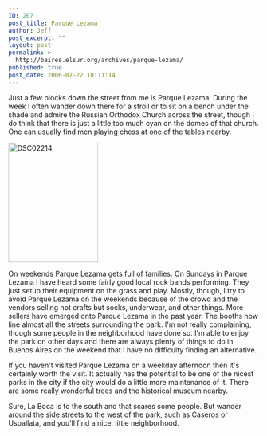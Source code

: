 ```yaml
---
ID: 207
post_title: Parque Lezama
author: Jeff
post_excerpt: ""
layout: post
permalink: >
  http://baires.elsur.org/archives/parque-lezama/
published: true
post_date: 2006-07-22 10:11:14
---
```

Just a few blocks down the street from me is Parque Lezama. During the week I often wander down there for a stroll or to sit on a bench under the shade and admire the Russian Orthodox Church across the street, though I do think that there is just a little too much cyan on the domes of that church. One can usually find men playing chess at one of the tables nearby.

<a data-flickr-embed="true"  href="https://www.flickr.com/photos/jeffbarry/25050953873/in/datetaken/" title="DSC02214"><img src="https://farm2.staticflickr.com/1570/25050953873_20663e9133_m.jpg" width="180" height="240" alt="DSC02214"></a>

On weekends  Parque Lezama   gets full of families.  On Sundays in Parque Lezama I have heard some fairly good local rock bands performing. They just setup their equipment on the grass and play. Mostly, though, I try to avoid Parque Lezama on the weekends because of the crowd and  the vendors selling not crafts but socks, underwear, and other things. More sellers have emerged onto Parque Lezama in the past year. The booths now line almost all the streets surrounding the park. I'm not really complaining, though some people in the neighborhood have done so. I'm able to enjoy the park on other days and there are always plenty of things to do in Buenos Aires on the weekend that I have no difficulty finding an alternative.

If you haven't visited Parque Lezama on a weekday afternoon then it's certainly worth the visit. It actually has the potential to be one of the nicest parks in the city if the city would do a little more maintenance of it. There are some really wonderful trees and the historical museum nearby. 

Sure, La Boca is to the south and that scares some people. But wander  around the side streets to the west of the park, such as Caseros or Uspallata, and you'll find a nice, little neighborhood.